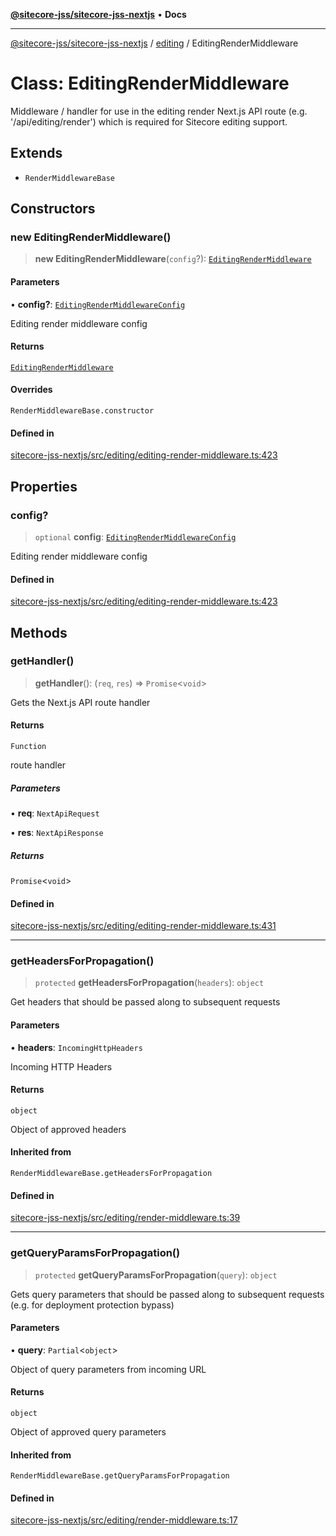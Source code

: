 [**@sitecore-jss/sitecore-jss-nextjs**](../../README.md) • **Docs**

***

[@sitecore-jss/sitecore-jss-nextjs](../../README.md) / [editing](../README.md) / EditingRenderMiddleware

# Class: EditingRenderMiddleware

Middleware / handler for use in the editing render Next.js API route (e.g. '/api/editing/render')
which is required for Sitecore editing support.

## Extends

- `RenderMiddlewareBase`

## Constructors

### new EditingRenderMiddleware()

> **new EditingRenderMiddleware**(`config`?): [`EditingRenderMiddleware`](EditingRenderMiddleware.md)

#### Parameters

• **config?**: [`EditingRenderMiddlewareConfig`](../type-aliases/EditingRenderMiddlewareConfig.md)

Editing render middleware config

#### Returns

[`EditingRenderMiddleware`](EditingRenderMiddleware.md)

#### Overrides

`RenderMiddlewareBase.constructor`

#### Defined in

[sitecore-jss-nextjs/src/editing/editing-render-middleware.ts:423](https://github.com/Sitecore/jss/blob/afae5c8a8729af8f6d283032473cffb7fb5b43e6/packages/sitecore-jss-nextjs/src/editing/editing-render-middleware.ts#L423)

## Properties

### config?

> `optional` **config**: [`EditingRenderMiddlewareConfig`](../type-aliases/EditingRenderMiddlewareConfig.md)

Editing render middleware config

#### Defined in

[sitecore-jss-nextjs/src/editing/editing-render-middleware.ts:423](https://github.com/Sitecore/jss/blob/afae5c8a8729af8f6d283032473cffb7fb5b43e6/packages/sitecore-jss-nextjs/src/editing/editing-render-middleware.ts#L423)

## Methods

### getHandler()

> **getHandler**(): (`req`, `res`) => `Promise`\<`void`\>

Gets the Next.js API route handler

#### Returns

`Function`

route handler

##### Parameters

• **req**: `NextApiRequest`

• **res**: `NextApiResponse`

##### Returns

`Promise`\<`void`\>

#### Defined in

[sitecore-jss-nextjs/src/editing/editing-render-middleware.ts:431](https://github.com/Sitecore/jss/blob/afae5c8a8729af8f6d283032473cffb7fb5b43e6/packages/sitecore-jss-nextjs/src/editing/editing-render-middleware.ts#L431)

***

### getHeadersForPropagation()

> `protected` **getHeadersForPropagation**(`headers`): `object`

Get headers that should be passed along to subsequent requests

#### Parameters

• **headers**: `IncomingHttpHeaders`

Incoming HTTP Headers

#### Returns

`object`

Object of approved headers

#### Inherited from

`RenderMiddlewareBase.getHeadersForPropagation`

#### Defined in

[sitecore-jss-nextjs/src/editing/render-middleware.ts:39](https://github.com/Sitecore/jss/blob/afae5c8a8729af8f6d283032473cffb7fb5b43e6/packages/sitecore-jss-nextjs/src/editing/render-middleware.ts#L39)

***

### getQueryParamsForPropagation()

> `protected` **getQueryParamsForPropagation**(`query`): `object`

Gets query parameters that should be passed along to subsequent requests (e.g. for deployment protection bypass)

#### Parameters

• **query**: `Partial`\<`object`\>

Object of query parameters from incoming URL

#### Returns

`object`

Object of approved query parameters

#### Inherited from

`RenderMiddlewareBase.getQueryParamsForPropagation`

#### Defined in

[sitecore-jss-nextjs/src/editing/render-middleware.ts:17](https://github.com/Sitecore/jss/blob/afae5c8a8729af8f6d283032473cffb7fb5b43e6/packages/sitecore-jss-nextjs/src/editing/render-middleware.ts#L17)
